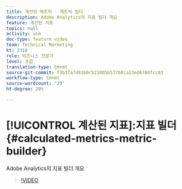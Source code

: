 ```yaml
---
title: 계산된 메트릭 - 메트릭 빌더
description: Adobe Analytics의 지표 빌더 개요
feature: 계산된 지표
topics: null
activity: use
doc-type: feature video
team: Technical Marketing
kt: 2318
role: 비즈니스 전문가
level: 초급
translation-type: tm+mt
source-git-commit: f3b3fa7d91b0cb21005b57768ca23ed6700fcc03
workflow-type: tm+mt
source-wordcount: '29'
ht-degree: 20%

---
```



# [!UICONTROL 계산된 지표]:지표 빌더  {#calculated-metrics-metric-builder}

Adobe Analytics의 지표 빌더 개요

>[!VIDEO](https://video.tv.adobe.com/v/25411/?quality=12)
